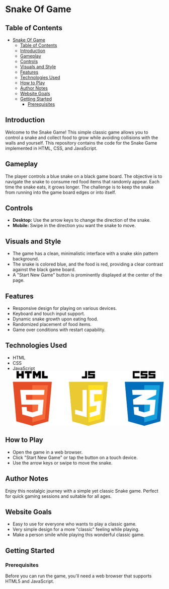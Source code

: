 # Snake Of Game

## Table of Contents
- [Snake Of Game](#snake-of-game)
  - [Table of Contents](#table-of-contents)
  - [Introduction](#introduction)
  - [Gameplay](#gameplay)
  - [Controls](#controls)
  - [Visuals and Style](#visuals-and-style)
  - [Features](#features)
  - [Technologies Used](#technologies-used)
  - [How to Play](#how-to-play)
  - [Author Notes](#author-notes)
  - [Website Goals](#website-goals)
  - [Getting Started](#getting-started)
    - [Prerequisites](#prerequisites)

## Introduction
Welcome to the Snake Game! This simple classic game allows you to control a snake and collect food to grow while avoiding collisions with the walls and yourself. This repository contains the code for the Snake Game implemented in HTML, CSS, and JavaScript.

## Gameplay
The player controls a blue snake on a black game board. The objective is to navigate the snake to consume red food items that randomly appear. Each time the snake eats, it grows longer. The challenge is to keep the snake from running into the game board edges or into itself.

## Controls
- **Desktop:** Use the arrow keys to change the direction of the snake.
- **Mobile:** Swipe in the direction you want the snake to move.

## Visuals and Style
- The game has a clean, minimalistic interface with a snake skin pattern background.
- The snake is colored blue, and the food is red, providing a clear contrast against the black game board.
- A "Start New Game" button is prominently displayed at the center of the page.

## Features
- Responsive design for playing on various devices.
- Keyboard and touch input support.
- Dynamic snake growth upon eating food.
- Randomized placement of food items.
- Game over conditions with restart capability.

## Technologies Used
- HTML
- CSS
- JavaScript
![Alt text for the image](readme-pictures/html,css,js.png "Optional title")

## How to Play
- Open the game in a web browser.
- Click "Start New Game" or tap the button on a touch device.
- Use the arrow keys or swipe to move the snake.

## Author Notes
Enjoy this nostalgic journey with a simple yet classic Snake game. Perfect for quick gaming sessions and suitable for all ages.

## Website Goals
- Easy to use for everyone who wants to play a classic game.
- Very simple design for a more "classic" feeling while playing.
- Make a person smile while playing this wonderful classic game.

## Getting Started
### Prerequisites
Before you can run the game, you'll need a web browser that supports HTML5 and JavaScript.
